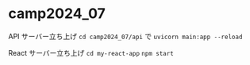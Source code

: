 # camp2024_07

API サーバー立ち上げ
`cd camp2024_07/api` で
`uvicorn main:app --reload`

React サーバー立ち上げ
`cd my-react-app`<!-- "my-react-appディレクトリに移動" -->
`npm start`
